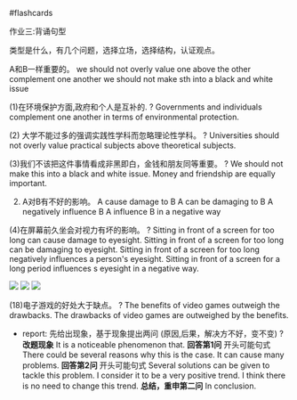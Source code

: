 #flashcards 

作业三:背诵句型

类型是什么，有几个问题，选择立场，选择结构，认证观点。

A和B一样重要的。
we should not overly value one above the other
complement one another
we should not make sth into a black and white issue

(1)在环境保护方面,政府和个人是互补的.
?
Governments and individuals complement one another in terms of environmental protection.
<!--SR:!2024-04-08,24,250-->

(2) 大学不能过多的强调实践性学科而忽略理论性学科。
?
Universities should not overly value practical subjects above theoretical subjects.
<!--SR:!2024-09-11,72,250-->

(3)我们不该把这件事情看成非黑即白，金钱和朋友同等重要。
?
We should not make this into a black and white issue. Money and friendship are equally important.
<!--SR:!2024-04-09,25,250-->

2. A对B有不好的影响。
A cause damage to B
A can be damaging to B
A negatively influence B
A influence B in a negative way

(4)在屏幕前久坐会对视力有坏的影响。
?
Sitting in front of a screen for too long can cause damage to eyesight.
Sitting in front of a screen for too long can be damaging to eyesight.
Sitting in front of a screen for too long negatively influences a person's eyesight.
Sitting in front of a screen for a long period influences s eyesight in a negative way.
<!--SR:!2024-04-11,27,250-->

![](note/files/Pasted%20image%2020231210135254.png)
![](note/files/Pasted%20image%2020231210142057.png)
![](note/files/Pasted%20image%2020231210142112.png)

(18)电子游戏的好处大于缺点。
?
The benefits of video games outweigh the drawbacks.
The drawbacks of video games are outweighed by the benefits.
<!--SR:!2024-04-07,23,250-->


- report: 先给出现象，基于现象提出两问 (原因,后果，解决方不好，变不变)
?
**改题现象**
It is a noticeable phenomenon that.
**回答第1问**
开头可能句式
There could be several reasons why this is the case.
It can cause many problems.
**回答第2问**
开头可能句式
Several solutions can be given to tackle this problem.
I consider it to be a very positive trend.
I think there is no need to change this trend.
**总结，重申第二问**
In conclusion.
<!--SR:!2024-04-07,23,250-->